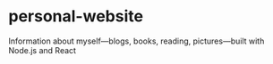 # personal-website
Information about myself—blogs, books, reading, pictures—built with Node.js and React 

